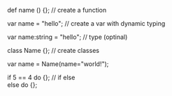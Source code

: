 














<p>def name () {}; // create a function</p>

<p>var name = "hello"; // create a var with dynamic typing</p>

<p>var name:string = "hello"; // type (optinal) </p>

<p>class Name {}; // create classes</p>

<p>var name = Name(name="world!");</p>

<p>if 5 == 4 do {}; // if else<br>
else do {};</p>






